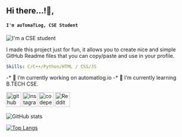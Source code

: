 ## Hi there...!👋, 
#### ```I'm auTomaTLog, CSE Student```
![I'm a CSE student](https://arturssmirnovs.github.io/github-profile-readme-generator/images/banner.png)

I made this project just for fun, it allows you to create nice and simple GitHub Readme files that you can copy/paste and use in your profile.

```yaml
Skills: C/C++/Python/HTML / CSS/JS
```

-* 🔭 I’m currently working on automatlog.io 
-* 🌱 I’m currently learning B.TECH CSE.  


[<img src='https://cdn.jsdelivr.net/npm/simple-icons@3.0.1/icons/github.svg' alt='github' height='40'>](https://github.com/https://github.com/automatlog)  [<img src='https://cdn.jsdelivr.net/npm/simple-icons@3.0.1/icons/instagram.svg' alt='instagram' height='40'>](https://www.instagram.com/https://instagram.com/automatlog/)  [<img src='https://cdn.jsdelivr.net/npm/simple-icons@3.0.1/icons/codepen.svg' alt='codepen' height='40'>](https://codepen.io/https://codepen.io/automatlog)  [<img src='https://cdn.jsdelivr.net/npm/simple-icons@3.0.1/icons/reddit.svg' alt='Reddit' height='40'>](https://www.reddit.com/user/https://www.reddit.com/user/Automatlog)  

![GitHub stats](https://github-readme-stats.vercel.app/api?username=automatlog&show_icons=true)

[![Top Langs](https://github-readme-stats.vercel.app/api/top-langs/?username=automatlog)](https://github.com/anuraghazra/github-readme-stats)


<!---
automatlog/automatlog is a ✨ special ✨ repository because its `README.md` (this file) appears on your GitHub profile.
You can click the Preview link to take a look at your changes.
--->
